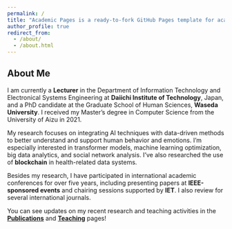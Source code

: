 ```yaml
---
permalink: /
title: "Academic Pages is a ready-to-fork GitHub Pages template for academic personal websites"
author_profile: true
redirect_from: 
  - /about/
  - /about.html
---
```


## About Me

I am currently a **Lecturer** in the Department of Information Technology and Electronical Systems Engineering at **Daiichi Institute of Technology**, Japan, and a PhD candidate at the Graduate School of Human Sciences, **Waseda University**. I received my Master’s degree in Computer Science from the University of Aizu in 2021.

My research focuses on integrating AI techniques with data-driven methods to better understand and support human behavior and emotions. I’m especially interested in transformer models, machine learning optimization, big data analytics, and social network analysis. I’ve also researched the use of **blockchain** in health-related data systems.

Besides my research, I have participated in international academic conferences for over five years, including presenting papers at **IEEE-sponsored events** and chairing sessions supported by **IET**. I also review for several international journals.

You can see updates on my recent research and teaching activities in the **[Publications](https://academicpages.github.io/publications/)** and **[Teaching](https://academicpages.github.io/teaching/)** pages!





